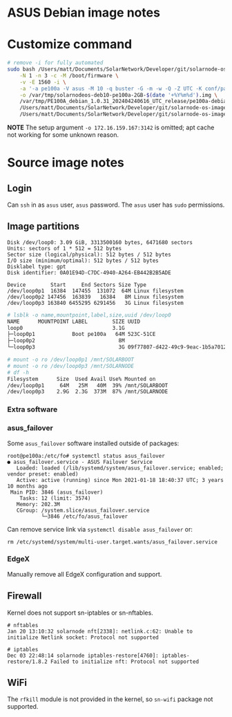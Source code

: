 # ASUS Debian image notes

# Customize command

```sh
# remove -i for fully automated
sudo bash /Users/matt/Documents/SolarNetwork/Developer/git/solarnode-os-images/debian/bin/customize.sh -v -z \
	-N 1 -n 3 -c -M /boot/firmware \
	-v -E 1560 -i \
	-a '-a pe100a -V asus -M 10 -q buster -G -m -w -Q -Z UTC -K conf/packages-deb10-add.txt -k conf/packages-deb10-keep.txt -A conf/packages-deb10-add-late.txt -x bin/asus-extra-late.sh' \
	-o /var/tmp/solarnodeos-deb10-pe100a-2GB-$(date '+%Y%m%d').img \
	/var/tmp/PE100A_debian_1.0.31_202404240616_UTC_release/pe100a-debian-raw.img \
	/Users/matt/Documents/SolarNetwork/Developer/git/solarnode-os-images/debian/bin/setup-sn.sh \
	/Users/matt/Documents/SolarNetwork/Developer/git/solarnode-os-images/debian/pe100a:/tmp/overlay
```

**NOTE** The setup argument `-o 172.16.159.167:3142` is omitted; apt cache not working for some unknown reason.

# Source image notes

## Login

Can `ssh` in as `asus` user, `asus` password. The `asus` user has `sudo` permissions.

## Image partitions

```
Disk /dev/loop0: 3.09 GiB, 3313500160 bytes, 6471680 sectors
Units: sectors of 1 * 512 = 512 bytes
Sector size (logical/physical): 512 bytes / 512 bytes
I/O size (minimum/optimal): 512 bytes / 512 bytes
Disklabel type: gpt
Disk identifier: 0A01E94D-C7DC-4940-A264-EB442B2B5ADE

Device        Start     End Sectors Size Type
/dev/loop0p1  16384  147455  131072  64M Linux filesystem
/dev/loop0p2 147456  163839   16384   8M Linux filesystem
/dev/loop0p3 163840 6455295 6291456   3G Linux filesystem
```

```sh
# lsblk -o name,mountpoint,label,size,uuid /dev/loop0
NAME      MOUNTPOINT LABEL        SIZE UUID
loop0                             3.1G 
├─loop0p1            Boot pe100a   64M 523C-51CE
├─loop0p2                           8M 
└─loop0p3                           3G 09f77807-d422-49c9-9eac-1b5a70129d68
```

```sh
# mount -o ro /dev/loop0p1 /mnt/SOLARBOOT
# mount -o ro /dev/loop0p3 /mnt/SOLARNODE
# df -h
Filesystem      Size  Used Avail Use% Mounted on
/dev/loop0p1     64M   25M   40M  39% /mnt/SOLARBOOT
/dev/loop0p3    2.9G  2.3G  373M  87% /mnt/SOLARNODE
```

### Extra software

### asus_failover

Some `asus_failover` software installed outside of packages:

```
root@pe100a:/etc/fo# systemctl status asus_failover
● asus_failover.service - ASUS Failover Service
   Loaded: loaded (/lib/systemd/system/asus_failover.service; enabled; vendor preset: enabled)
   Active: active (running) since Mon 2021-01-18 18:40:37 UTC; 3 years 10 months ago
 Main PID: 3846 (asus_failover)
    Tasks: 12 (limit: 3574)
   Memory: 202.3M
   CGroup: /system.slice/asus_failover.service
           └─3846 /etc/fo/asus_failover
```

Can remove service link via `systemctl disable asus_failover` or:

```
rm /etc/systemd/system/multi-user.target.wants/asus_failover.service
```

### EdgeX

Manually remove all EdgeX configuration and support.

## Firewall

Kernel does not support sn-iptables or sn-nftables.

```
# nftables
Jan 20 13:10:32 solarnode nft[2338]: netlink.c:62: Unable to initialize Netlink socket: Protocol not supported

# iptables
Dec 03 22:48:14 solarnode iptables-restore[4760]: iptables-restore/1.8.2 Failed to initialize nft: Protocol not supported
```

## WiFi

The `rfkill` module is not provided in the kernel, so `sn-wifi` package not supported.

